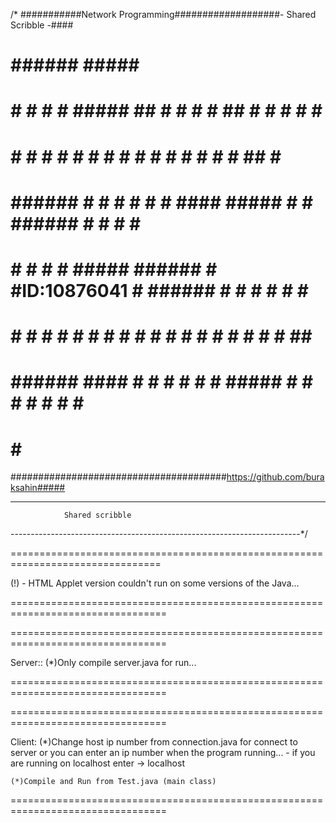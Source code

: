 /*
 ###########Network Programming###################- Shared Scribble  -####
 #                                                                       #
 # ######                                  #####                         #
 # #     # #    # #####    ##   #    #    #     #   ##   #    # # #    # #
 # #     # #    # #    #  #  #  #   #     #        #  #  #    #   ##   # #
 # ######  #    # #    # #    # ####       #####  #    # ###### # # #  # #      
 # #     # #    # #####  ###### #  #ID:10876041 # ###### #    # # #  # # #
 # #     # #    # #   #  #    # #   #     #     # #    # #    # # #   ## #
 # ######   ####  #    # #    # #    #     #####  #    # #    # # #    # #
 #					     #                           #
 #######################################https://github.com/buraksahin#####

  -----------------------------------------------------------------------
				Shared scribble
  ------------------------------------------------------------------------*/


================================================================================

(!) - HTML Applet version couldn't run on some versions of the Java...

=================================================================================


=================================================================================

Server::
	(*)Only compile server.java for run...

=================================================================================


=================================================================================

Client:
	(*)Change host ip number from connection.java for connect to server 
	   or you can enter an ip number when the program running...
		- if you are running on localhost enter -> localhost
	
	(*)Compile and Run from Test.java (main class)
	
=================================================================================
